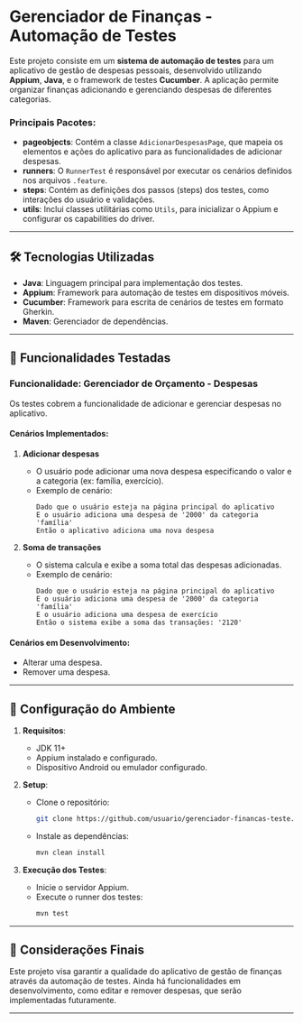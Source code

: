 # Gerenciador de Finanças - Automação de Testes

Este projeto consiste em um **sistema de automação de testes** para um aplicativo de gestão de despesas pessoais, desenvolvido utilizando **Appium**, **Java**, e o framework de testes **Cucumber**. A aplicação permite organizar finanças adicionando e gerenciando despesas de diferentes categorias.

### Principais Pacotes:

- **pageobjects**: Contém a classe `AdicionarDespesasPage`, que mapeia os elementos e ações do aplicativo para as funcionalidades de adicionar despesas.
- **runners**: O `RunnerTest` é responsável por executar os cenários definidos nos arquivos `.feature`.
- **steps**: Contém as definições dos passos (steps) dos testes, como interações do usuário e validações.
- **utils**: Inclui classes utilitárias como `Utils`, para inicializar o Appium e configurar os capabilities do driver.

---

## 🛠️ Tecnologias Utilizadas

- **Java**: Linguagem principal para implementação dos testes.
- **Appium**: Framework para automação de testes em dispositivos móveis.
- **Cucumber**: Framework para escrita de cenários de testes em formato Gherkin.
- **Maven**: Gerenciador de dependências.

---

## 🚀 Funcionalidades Testadas

### Funcionalidade: Gerenciador de Orçamento - Despesas
Os testes cobrem a funcionalidade de adicionar e gerenciar despesas no aplicativo.

#### Cenários Implementados:
1. **Adicionar despesas**
   - O usuário pode adicionar uma nova despesa especificando o valor e a categoria (ex: família, exercício).
   - Exemplo de cenário:
     ```gherkin
     Dado que o usuário esteja na página principal do aplicativo
     E o usuário adiciona uma despesa de '2000' da categoria 'família'
     Então o aplicativo adiciona uma nova despesa
     ```

2. **Soma de transações**
   - O sistema calcula e exibe a soma total das despesas adicionadas.
   - Exemplo de cenário:
     ```gherkin
     Dado que o usuário esteja na página principal do aplicativo
     E o usuário adiciona uma despesa de '2000' da categoria 'família'
     E o usuário adiciona uma despesa de exercício
     Então o sistema exibe a soma das transações: '2120'
     ```

#### Cenários em Desenvolvimento:
- Alterar uma despesa.
- Remover uma despesa.

---

## 📜 Configuração do Ambiente

1. **Requisitos**:
   - JDK 11+
   - Appium instalado e configurado.
   - Dispositivo Android ou emulador configurado.

2. **Setup**:
   - Clone o repositório:
     ```bash
     git clone https://github.com/usuario/gerenciador-financas-teste.git
     ```
   - Instale as dependências:
     ```bash
     mvn clean install
     ```

3. **Execução dos Testes**:
   - Inicie o servidor Appium.
   - Execute o runner dos testes:
     ```bash
     mvn test
     ```

---

## 📝 Considerações Finais

Este projeto visa garantir a qualidade do aplicativo de gestão de finanças através da automação de testes. Ainda há funcionalidades em desenvolvimento, como editar e remover despesas, que serão implementadas futuramente.

---
